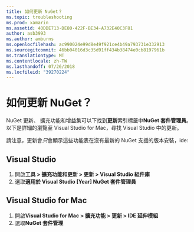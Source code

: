 ```yaml
---
title: 如何更新 NuGet？
ms.topic: troubleshooting
ms.prod: xamarin
ms.assetid: 40DDE713-DE80-422F-BE34-A732E40C3F81
author: asb3993
ms.author: amburns
ms.openlocfilehash: ac990024e99d8e49f921ce4b49a793731e332913
ms.sourcegitcommit: 46bb04016d3c35d91ff434b38474e0cb8197961b
ms.translationtype: MT
ms.contentlocale: zh-TW
ms.lasthandoff: 07/26/2018
ms.locfileid: "39270224"
---
```

# <a name="how-can-i-update-nuget"></a>如何更新 NuGet？

NuGet 更新、 擴充功能和增益集可以下找到**更新**索引標籤中**NuGet 套件管理員**。 以下是詳細的瀏覽至 Visual Studio for Mac，尋找 Visual Studio 中的更新。 

請注意，更新會*只*會顯示這些功能表在沒有最新的 NuGet 支援的版本安裝，ide:

## <a name="visual-studio"></a>Visual Studio
1. 開啟**工具 > 擴充功能和更新 > 更新 > Visual Studio 組件庫**
2. 選取**適用於 Visual Studio [Year] NuGet 套件管理員**

## <a name="visual-studio-for-mac"></a>Visual Studio for Mac

1. 開啟**Visual Studio for Mac > 擴充功能 > 更新 > IDE 延伸模組**
2. 選取**NuGet 套件管理**

